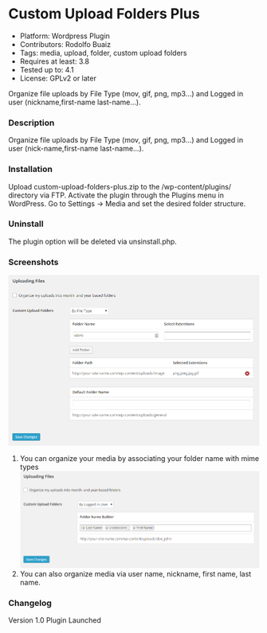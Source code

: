 # Custom Upload Folders Plus
- Platform: Wordpress Plugin
- Contributors: Rodolfo Buaiz
- Tags: media, upload, folder, custom upload folders
- Requires at least: 3.8
- Tested up to: 4.1
- License: GPLv2 or later

Organize file uploads by File Type (mov, gif, png, mp3...) and Logged in user (nickname,first-name last-name...).

### Description
Organize file uploads by File Type (mov, gif, png, mp3...) and Logged in user (nick-name,first-name last-name...).

###  Installation
Upload custom-upload-folders-plus.zip to the /wp-content/plugins/ directory via FTP.
Activate the plugin through the Plugins menu in WordPress.
Go to Settings -> Media and set the desired folder structure.

### Uninstall
The plugin option will be deleted via unsinstall.php.

### Screenshots
[![solarized dualmode](https://github.com/jwight1234/custom-upload-folders-plus/blob/master/screenshot-1.png)](#features)
1. You can organize your media by associating your folder name with mime types
[![solarized dualmode](https://github.com/jwight1234/custom-upload-folders-plus/blob/master/screenshot-2.png)](#features)
2. You can also organize media via user name, nickname, first name, last name.

### Changelog 
Version 1.0
Plugin Launched